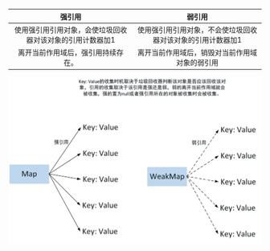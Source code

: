 |                          强引用                           |                           弱引用                            |
| :-------------------------------------------------------: | :---------------------------------------------------------: |
| 使用强引用引用对象，会使垃圾回收器对该对象的引用计数器加1 | 使用强引用引用对象，不会使垃圾回收器对该对象的引用计数器加1 |
|            离开当前作用域后，强引用持续存在。             |       离开当前作用域后，销毁对当前作用域对象的弱引用        |

![image-20220508164852769](.\assets\img\image-20220508164852769.png)